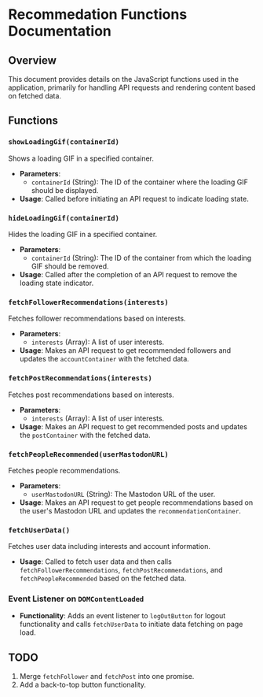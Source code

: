 # Recommedation Functions Documentation

## Overview

This document provides details on the JavaScript functions used in the application, primarily for handling API requests and rendering content based on fetched data.

## Functions

### `showLoadingGif(containerId)`
Shows a loading GIF in a specified container.
- **Parameters**: 
  - `containerId` (String): The ID of the container where the loading GIF should be displayed.
- **Usage**: Called before initiating an API request to indicate loading state.

### `hideLoadingGif(containerId)`
Hides the loading GIF in a specified container.
- **Parameters**: 
  - `containerId` (String): The ID of the container from which the loading GIF should be removed.
- **Usage**: Called after the completion of an API request to remove the loading state indicator.

### `fetchFollowerRecommendations(interests)`
Fetches follower recommendations based on interests.
- **Parameters**: 
  - `interests` (Array): A list of user interests.
- **Usage**: Makes an API request to get recommended followers and updates the `accountContainer` with the fetched data.

### `fetchPostRecommendations(interests)`
Fetches post recommendations based on interests.
- **Parameters**: 
  - `interests` (Array): A list of user interests.
- **Usage**: Makes an API request to get recommended posts and updates the `postContainer` with the fetched data.

### `fetchPeopleRecommended(userMastodonURL)`
Fetches people recommendations.
- **Parameters**: 
  - `userMastodonURL` (String): The Mastodon URL of the user.
- **Usage**: Makes an API request to get people recommendations based on the user's Mastodon URL and updates the `recommendationContainer`.

### `fetchUserData()`
Fetches user data including interests and account information.
- **Usage**: Called to fetch user data and then calls `fetchFollowerRecommendations`, `fetchPostRecommendations`, and `fetchPeopleRecommended` based on the fetched data.

### Event Listener on `DOMContentLoaded`
- **Functionality**: Adds an event listener to `logOutButton` for logout functionality and calls `fetchUserData` to initiate data fetching on page load.

## TODO
1. Merge `fetchFollower` and `fetchPost` into one promise.
2. Add a back-to-top button functionality.
